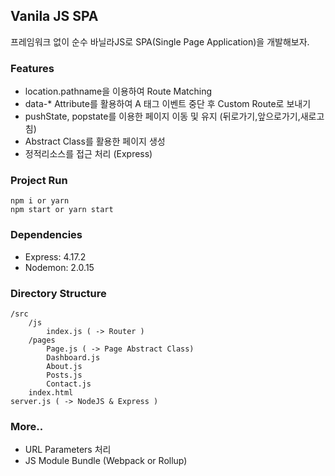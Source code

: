 ## Vanila JS SPA
프레임워크 없이 순수 바닐라JS로 SPA(Single Page Application)을 개발해보자.

### Features
- location.pathname을 이용하여 Route Matching
- data-* Attribute를 활용하여 A 태그 이벤트 중단 후 Custom Route로 보내기
- pushState, popstate를 이용한 페이지 이동 및 유지 (뒤로가기,앞으로가기,새로고침)
- Abstract Class를 활용한 페이지 생성
- 정적리소스를 접근 처리 (Express)


### Project Run
```
npm i or yarn
npm start or yarn start
```

### Dependencies
- Express: 4.17.2
- Nodemon: 2.0.15

### Directory Structure
    /src
        /js
            index.js ( -> Router )
        /pages
            Page.js ( -> Page Abstract Class)
            Dashboard.js
            About.js
            Posts.js
            Contact.js
        index.html
    server.js ( -> NodeJS & Express )

### More..
- URL Parameters 처리
- JS Module Bundle (Webpack or Rollup)